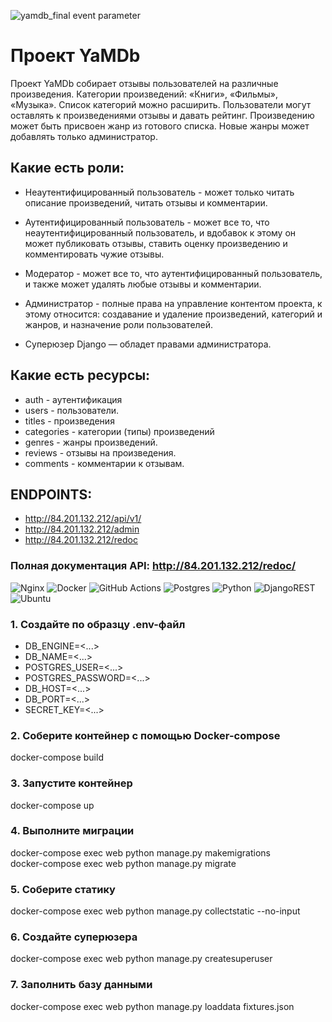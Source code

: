 ![yamdb_final event parameter](https://github.com/kubich13/yamdb_final/actions/workflows/yamdb_workflow.yml/badge.svg?event=push)

# Проект YaMDb

Проект YaMDb собирает отзывы пользователей на различные произведения. Категории произведений: «Книги», «Фильмы», «Музыка». Список категорий можно расширить. Пользователи могут оставлять к произведениями отзывы и давать рейтинг. Произведению может быть присвоен жанр из готового списка. Новые жанры может добавлять только администратор.

## Какие есть роли:

- Неаутентифицированный пользователь - может только читать описание произведений, читать отзывы и комментарии.

- Аутентифицированный пользователь - может все то, что неаутентифицированный пользователь, и вдобавок к этому он может публиковать отзывы, ставить оценку произведению и комментировать чужие отзывы.

- Модератор - может все то, что аутентифицированный пользователь, и также может удалять любые отзывы и комментарии.

- Администратор - полные права на управление контентом проекта, к этому относится: создавание и удаление произведений, категорий и жанров, и назначение роли пользователей. 

- Суперюзер Django — обладет правами администратора.

## Какие есть ресурсы:

- auth - аутентификация
- users - пользователи.
- titles - произведения
- categories - категории (типы) произведений
- genres - жанры произведений.
- reviews - отзывы на произведения.
- comments - комментарии к отзывам. 

## ENDPOINTS:

- http://84.201.132.212/api/v1/
- http://84.201.132.212/admin
- http://84.201.132.212/redoc

### Полная документация API: http://84.201.132.212/redoc/

![Nginx](https://img.shields.io/badge/nginx-%23009639.svg?style=for-the-badge&logo=nginx&logoColor=white)
![Docker](https://img.shields.io/badge/docker-%230db7ed.svg?style=for-the-badge&logo=docker&logoColor=white) ![GitHub Actions](https://img.shields.io/badge/github%20actions-%232671E5.svg?style=for-the-badge&logo=githubactions&logoColor=white) ![Postgres](https://img.shields.io/badge/postgres-%23316192.svg?style=for-the-badge&logo=postgresql&logoColor=white) ![Python](https://img.shields.io/badge/python-3670A0?style=for-the-badge&logo=python&logoColor=ffdd54) ![DjangoREST](https://img.shields.io/badge/DJANGO-REST-ff1709?style=for-the-badge&logo=django&logoColor=white&color=ff1709&labelColor=gray) ![Ubuntu](https://img.shields.io/badge/Ubuntu-E95420?style=for-the-badge&logo=ubuntu&logoColor=white)

### 1. Создайте по образцу .env-файл

- DB_ENGINE=<...>
- DB_NAME=<...>
- POSTGRES_USER=<...>
- POSTGRES_PASSWORD=<...>
- DB_HOST=<...>
- DB_PORT=<...>
- SECRET_KEY=<...>

### 2. Соберите контейнер с помощью Docker-compose
docker-compose build

### 3. Запустите контейнер
docker-compose up

### 4. Выполните миграции
docker-compose exec web python manage.py makemigrations  
docker-compose exec web python manage.py migrate 

### 5. Соберите статику
docker-compose exec web python manage.py collectstatic --no-input

### 6. Создайте суперюзера
docker-compose exec web python manage.py createsuperuser

### 7. Заполнить базу данными
docker-compose exec web python manage.py loaddata fixtures.json
